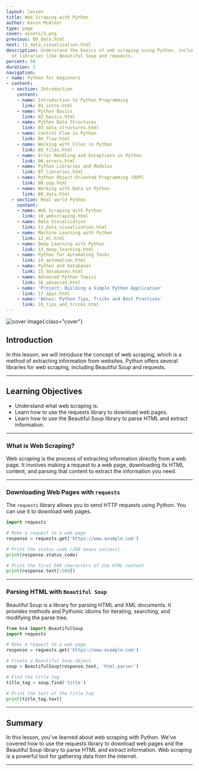 ```yaml
---
layout: lesson
title: Web Scraping with Python
author: Kevin McAleer
type: page
cover: assets/3.png
previous: 09_data.html
next: 11_data_visualisation.html
description: Understand the basics of web scraping using Python, including the use
  of libraries like Beautiful Soup and requests.
percent: 50
duration: 2
navigation:
- name: Python for beginners
- content:
  - section: Introduction
    content:
    - name: Introduction to Python Programming
      link: 01_intro.html
    - name: Python Basics
      link: 02_basics.html
    - name: Python Data Structures
      link: 03_data_structures.html
    - name: Control Flow in Python
      link: 04_flow.html
    - name: Working with Files in Python
      link: 05_files.html
    - name: Error Handling and Exceptions in Python
      link: 06_errors.html
    - name: Python Libraries and Modules
      link: 07_libraries.html
    - name: Python Object-Oriented Programming (OOP)
      link: 08_oop.html
    - name: Working with Data in Python
      link: 09_data.html
  - section: Real world Python
    content:
    - name: Web Scraping with Python
      link: 10_webscraping.html
    - name: Data Visualization
      link: 11_data_visualisation.html
    - name: Machine Learning with Python
      link: 12_ml.html
    - name: Deep Learning with Python
      link: 13_deep_learning.html
    - name: Python for Automating Tasks
      link: 14_automation.html
    - name: Python and Databases
      link: 15_databases.html
    - name: Advanced Python Topics
      link: 16_advanced.html
    - name: 'Project: Building a Simple Python Application'
      link: 17_apps.html
    - name: 'Bonus: Python Tips, Tricks and Best Practices'
      link: 18_tips_and_tricks.html
---
```



![cover image]({{page.cover}}){:class="cover"}

## Introduction

In this lesson, we will introduce the concept of web scraping, which is a method of extracting information from websites. Python offers several libraries for web scraping, including Beautiful Soup and requests.

---

## Learning Objectives

- Understand what web scraping is.
- Learn how to use the requests library to download web pages.
- Learn how to use the Beautiful Soup library to parse HTML and extract information.

---

### What is Web Scraping?

Web scraping is the process of extracting information directly from a web page. It involves making a request to a web page, downloading its HTML content, and parsing that content to extract the information you need.

---

### Downloading Web Pages with `requests`

The `requests` library allows you to send HTTP requests using Python. You can use it to download web pages.

```python
import requests

# Make a request to a web page
response = requests.get('https://www.example.com')

# Print the status code (200 means success)
print(response.status_code)

# Print the first 500 characters of the HTML content
print(response.text[:500])
```

---

### Parsing HTML with `Beautiful Soup`

Beautiful Soup is a library for parsing HTML and XML documents. It provides methods and Pythonic idioms for iterating, searching, and modifying the parse tree.

```python
from bs4 import BeautifulSoup
import requests

# Make a request to a web page
response = requests.get('https://www.example.com')

# Create a Beautiful Soup object
soup = BeautifulSoup(response.text, 'html.parser')

# Find the title tag
title_tag = soup.find('title')

# Print the text of the title tag
print(title_tag.text)
```

---

## Summary

In this lesson, you've learned about web scraping with Python. We've covered how to use the requests library to download web pages and the Beautiful Soup library to parse HTML and extract information. Web scraping is a powerful tool for gathering data from the internet.

---

